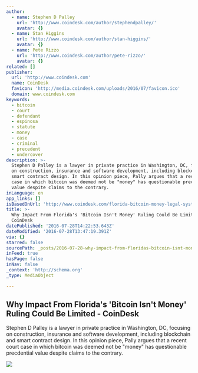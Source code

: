 ```yaml
---
author:
  - name: Stephen D Palley
    url: 'http://www.coindesk.com/author/stephendpalley/'
    avatar: {}
  - name: Stan Higgins
    url: 'http://www.coindesk.com/author/stan-higgins/'
    avatar: {}
  - name: Pete Rizzo
    url: 'http://www.coindesk.com/author/pete-rizzo/'
    avatar: {}
related: []
publisher:
  url: 'http://www.coindesk.com'
  name: CoinDesk
  favicon: 'http://media.coindesk.com/uploads/2016/07/favicon.ico'
  domain: www.coindesk.com
keywords:
  - bitcoin
  - court
  - defendant
  - espinosa
  - statute
  - money
  - case
  - criminal
  - precedent
  - undercover
description: >-
  Stephen D Palley is a lawyer in private practice in Washington, DC, focusing
  on construction, insurance and software development, including blockchain and
  smart contract design. In this opinion piece, Pally argues that a recent court
  case in which bitcoin was deemed not be "money" has questionable precdential
  value despite claims to the contrary.
inLanguage: en
app_links: []
isBasedOnUrl: 'http://www.coindesk.com/florida-bitcoin-money-legal-system/'
title: >-
  Why Impact From Florida's 'Bitcoin Isn't Money' Ruling Could Be Limited -
  CoinDesk
datePublished: '2016-07-28T14:22:53.643Z'
dateModified: '2016-07-28T13:47:19.391Z'
via: {}
starred: false
sourcePath: _posts/2016-07-28-why-impact-from-floridas-bitcoin-isnt-money-ruling-could.md
inFeed: true
hasPage: false
inNav: false
_context: 'http://schema.org'
_type: MediaObject

---
```

<article style=""><h1>Why Impact From Florida's 'Bitcoin Isn't Money' Ruling Could Be Limited - CoinDesk</h1><p>Stephen D Palley is a lawyer in private practice in Washington, DC, focusing on construction, insurance and software development, including blockchain and smart contract design. In this opinion piece, Pally argues that a recent court case in which bitcoin was deemed not be "money" has questionable precdential value despite claims to the contrary.</p><img src="https://media.coindesk.com/uploads/2016/07/bitcoin-computer-e1469668789555.jpg" /></article>